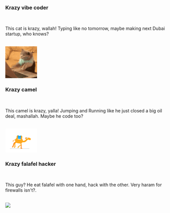 ### Krazy vibe coder 
<br>
<p>This cat is krazy, wallah! Typing like no tomorrow, maybe making next Dubai startup, who knows?</p>
<br>
<img src="cat-typing.gif" width="100" />
<br>

### Krazy camel 
<br>
<p>This camel is krazy, yalla! Jumping and Running like he just closed a big oil deal, mashallah. Maybe he code too?</p>
<br>
<img src="camel.gif" width="100" />
<br>

### Krazy falafel hacker  
<br>
<p>This guy? He eat falafel with one hand, hack with the other. Very haram for firewalls isn't?.</p>
<br>
<img src="guy.gif" width="100" />
<br>
